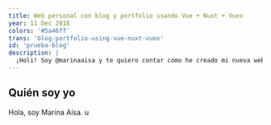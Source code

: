 ```yaml
---
title: Web personal con blog y portfolio usando Vue + Nuxt + Vuex
year: 11 Dec 2018
colors: '#5a46ff'
trans: 'blog-portfolio-using-vue-nuxt-vuex'
id: 'prueba-blog'
description: |
  ¡Holi! Soy @marinaaisa y te quiero contar cómo he creado mi nueva web con portfolio y blog. Qué tecnología he utilizado y por qué.
---
```


## Quién soy yo

Hola, soy Marina Aísa. u
